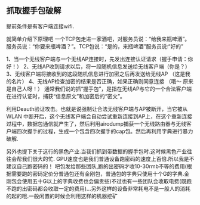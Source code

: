 ## 抓取握手包破解



提前条件是有客户端连接wifi.

就简单介绍下原理吧 一个TCP包走进一家酒吧，对服务员说：“给我来瓶啤酒”。服务员说：“你要来瓶啤酒？”。TCP包说：“是的，来瓶啤酒”服务员说:“好的”

1、当一个无线客户端与一个无线AP连接时，先发出连接认证请求（握手申请：你好！）
2、无线AP收到请求以后，将一段随机信息发送给无线客户端（你是？）
3、无线客户端将接收到的这段随机信息进行加密之后再发送给无线AP （这是我的名片）
4、无线AP检查加密的结果是否正确，如果正确则同意连接 （哦～ 原来是自己人呀！）
通常我们说的抓“握手包”，是指在无线AP与它的一个合法客户端在进行认证时，捕获“信息原文”和加密后的“密文”。 

利用Deauth验证攻击。也就是说强制让合法无线客户端与AP被断开，当它被从WLAN 中断开后，这个无线客户端会自动尝试重新连接到AP上，在这个重新连接过程中，数据包通信就产生了，然后利用airodump捕获一个无线路由器与无线客户端四次握手的过程，生成一个包含四次握手的cap包。然后再利用字典进行暴力破解.


另外也提下关于这行的黑色产业.当我们抓到带数据的握手包时.这时候黑色产业往往会帮我们很大的忙.
GPU速度也是我们普通设备跑密码的速度上百倍.所以我是不建议自己跑密码的！
吧包发给那些团队,跑的出密码才收10-30rmb不等的费用(根据需要跑的密码定价分普通包还有金刚包，普通包的字典只使用十个G的字典.金刚包会使用五十G以上的字典收费也会偏贵些)不过也有一些团队会收取电费(既跑不跑的出密码都会收取一定的费用)...另外这样的设备非常耗电不是一般人的消耗的起的哦.一般闲置的时候会利用这样的机器挖矿























